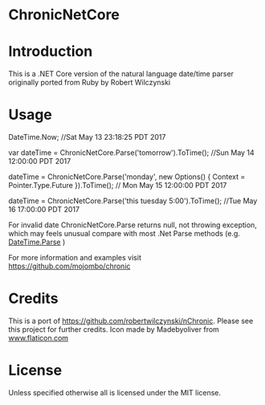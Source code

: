 # ChronicNetCore
# Introduction
This is a .NET Core version of the natural language date/time parser originally ported from Ruby by Robert Wilczynski
# Usage
DateTime.Now;   //Sat May 13 23:18:25 PDT 2017

var dateTime = ChronicNetCore.Parse('tomorrow').ToTime(); //Sun May 14 12:00:00 PDT 2017

dateTime = ChronicNetCore.Parse('monday', new Options() { Context = Pointer.Type.Future }).ToTime(); // Mon May 15 12:00:00 PDT 2017

dateTime = ChronicNetCore.Parse('this tuesday 5:00').ToTime(); //Tue May 16 17:00:00 PDT 2017

 For invalid date ChronicNetCore.Parse returns null, not throwing exception, which may feels unusual compare with most .Net Parse methods (e.g. [DateTime.Parse](https://docs.microsoft.com/en-us/dotnet/api/system.datetime.parse?view=net-6.0) )


For more information and examples visit https://github.com/mojombo/chronic
# Credits
This is a port of https://github.com/robertwilczynski/nChronic. Please see this project for further credits.
Icon made by Madebyoliver from www.flaticon.com 
# License
Unless specified otherwise all is licensed under the MIT license.
